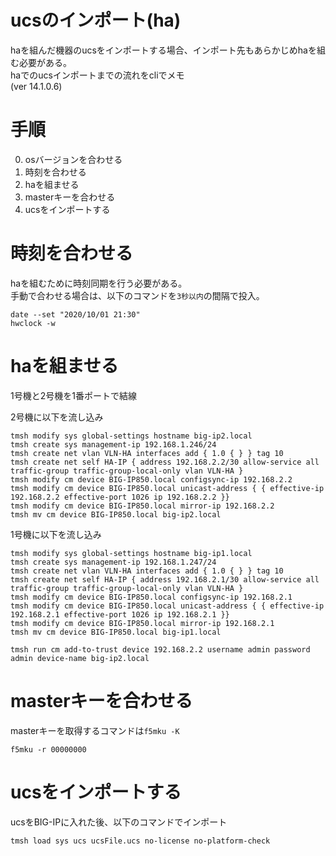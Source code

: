 # ucsのインポート(ha)

haを組んだ機器のucsをインポートする場合、インポート先もあらかじめhaを組む必要がある。  
haでのucsインポートまでの流れをcliでメモ  
(ver 14.1.0.6)

# 手順

0. osバージョンを合わせる
1. 時刻を合わせる
1. haを組ませる
1. masterキーを合わせる
1. ucsをインポートする

# 時刻を合わせる
haを組むために時刻同期を行う必要がある。  
手動で合わせる場合は、以下のコマンドを`3秒以内`の間隔で投入。  

```
date --set "2020/10/01 21:30"
hwclock -w
```

# haを組ませる
1号機と2号機を1番ポートで結線  
  
2号機に以下を流し込み  
```
tmsh modify sys global-settings hostname big-ip2.local
tmsh create sys management-ip 192.168.1.246/24
tmsh create net vlan VLN-HA interfaces add { 1.0 { } } tag 10
tmsh create net self HA-IP { address 192.168.2.2/30 allow-service all traffic-group traffic-group-local-only vlan VLN-HA }
tmsh modify cm device BIG-IP850.local configsync-ip 192.168.2.2
tmsh modify cm device BIG-IP850.local unicast-address { { effective-ip 192.168.2.2 effective-port 1026 ip 192.168.2.2 }}
tmsh modify cm device BIG-IP850.local mirror-ip 192.168.2.2
tmsh mv cm device BIG-IP850.local big-ip2.local
```

1号機に以下を流し込み  
```
tmsh modify sys global-settings hostname big-ip1.local
tmsh create sys management-ip 192.168.1.247/24
tmsh create net vlan VLN-HA interfaces add { 1.0 { } } tag 10
tmsh create net self HA-IP { address 192.168.2.1/30 allow-service all traffic-group traffic-group-local-only vlan VLN-HA }
tmsh modify cm device BIG-IP850.local configsync-ip 192.168.2.1
tmsh modify cm device BIG-IP850.local unicast-address { { effective-ip 192.168.2.1 effective-port 1026 ip 192.168.2.1 }}
tmsh modify cm device BIG-IP850.local mirror-ip 192.168.2.1
tmsh mv cm device BIG-IP850.local big-ip1.local

tmsh run cm add-to-trust device 192.168.2.2 username admin password admin device-name big-ip2.local
```

# masterキーを合わせる
masterキーを取得するコマンドは`f5mku -K`  

```
f5mku -r 00000000
```

# ucsをインポートする
ucsをBIG-IPに入れた後、以下のコマンドでインポート  
```
tmsh load sys ucs ucsFile.ucs no-license no-platform-check
```
